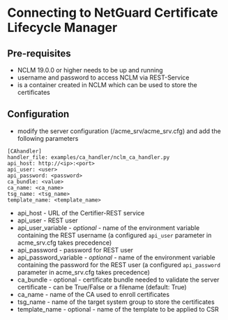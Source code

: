 <!-- markdownlint-disable  MD013 -->
<!-- wiki-title CA handler for NetGuard Certificate Lifecycle Manager -->
# Connecting to NetGuard Certificate Lifecycle Manager

## Pre-requisites

- NCLM 19.0.0 or higher needs to be up and running
- username and password to access NCLM via REST-Service
- is a container created in NCLM which can be used to store the certificates

## Configuration

- modify the server configuration (/acme_srv/acme_srv.cfg) and add the following parameters

```config
[CAhandler]
handler_file: examples/ca_handler/nclm_ca_handler.py
api_host: http://<ip>:<port>
api_user: <user>
api_password: <password>
ca_bundle: <value>
ca_name: <ca_name>
tsg_name: <tsg_name>
template_name: <template_name>
```

- api_host - URL of the Certifier-REST service
- api_user - REST user
- api_user_variable - *optional* - name of the environment variable containing the REST username (a configured `api_user` parameter in acme_srv.cfg takes precedence)
- api_password - password for REST user
- api_password_variable - *optional* - name of the environment variable containing the password for the REST user (a configured `api_password` parameter in acme_srv.cfg takes precedence)
- ca_bundle - optional - certificate bundle needed to validate the server certificate - can be True/False or a filename (default: True)
- ca_name - name of the CA used to enroll certificates
- tsg_name - name of the target system group to store the certificates
- template_name - optional - name of the template to be applied to CSR
